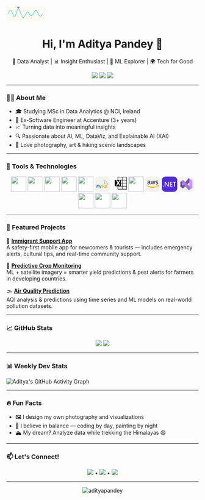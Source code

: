 <!-- Banner image (replace with your custom banner) -->
<img src="/files/banner_2.gif" height=40 width=100 alt="Welcome Banner"/>

<h1 align="center">Hi, I'm Aditya Pandey 👋</h1>
<p align="center">
  🚀 Data Analyst | 📊 Insight Enthusiast | 🧠 ML Explorer | 🌍 Tech for Good  
</p>

<p align="center">
  <a href="https://www.linkedin.com/in/adityapandey"><img src="https://img.shields.io/badge/LinkedIn-blue?style=for-the-badge&logo=linkedin&logoColor=white"/></a>
  <a href="https://twitter.com/iadityashubham"><img src="https://img.shields.io/badge/Twitter-1DA1F2?style=for-the-badge&logo=twitter&logoColor=white"/></a>
  <a href="mailto:yourmail@example.com"><img src="https://img.shields.io/badge/Email-D14836?style=for-the-badge&logo=gmail&logoColor=white"/></a>
</p>

---

### 👨‍💻 About Me

- 🎓 Studying MSc in Data Analytics @ NCI, Ireland  
- 🏢 Ex-Software Engineer at Accenture (3+ years)  
- 📈 Turning data into meaningful insights  
- 🔍 Passionate about AI, ML, DataViz, and Explainable AI (XAI)  
- 📸 Love photography, art & hiking scenic landscapes

---

### 🔧 Tools & Technologies

<p align="center">
  <img src="https://cdn.jsdelivr.net/gh/devicons/devicon/icons/python/python-original.svg" width="40" height="40"/>
  <img src="https://cdn.jsdelivr.net/gh/devicons/devicon/icons/pandas/pandas-original.svg" width="40" height="40"/>
  <img src="https://cdn.jsdelivr.net/gh/devicons/devicon/icons/numpy/numpy-original.svg" width="40" height="40"/>
  <img src="https://cdn.jsdelivr.net/gh/devicons/devicon/icons/mysql/mysql-original.svg" width="40" height="40"/>
  <img src="https://cdn.jsdelivr.net/gh/devicons/devicon/icons/git/git-original.svg" width="40" height="40"/>
  <img src="https://github.com/tandpfun/skill-icons/blob/main/icons/MySQL-Light.svg" width="40" height="40"/>
  <img src="https://github.com/microsoft/PowerBI-Icons/blob/main/SVG/Excel-Workbook.svg" width="40" height="40"/>
  <img src="https://github.com/microsoft/PowerBI-Icons/blob/main/SVG/Power-BI.svg" width="40" height="40"/>
  <img src="https://github.com/tandpfun/skill-icons/blob/main/icons/AWS-Light.svg" width="40" height="40"/>
  <img src="https://github.com/tandpfun/skill-icons/blob/main/icons/DotNet.svg" width="40" height="40"/>
  <img src="https://github.com/tandpfun/skill-icons/blob/main/icons/VisualStudio-Light.svg" width="40" height="40"/>
  <img src="https://github.com/syvixor/skills-icons/blob/main/icons/snowflake.svg" width="40" height="40"/>
  <img src="https://github.com/syvixor/skills-icons/blob/main/icons/sqlserver.svg" width="40" height="40"/>
  <img src="https://github.com/syvixor/skills-icons/blob/main/icons/docker.svg" width="40" height="40"/>

  
</p>

---

### 🚀 Featured Projects

🧭 **[Immigrant Support App](#)**  
A safety-first mobile app for newcomers & tourists — includes emergency alerts, cultural tips, and real-time community support.

🌾 **[Predictive Crop Monitoring](#)**  
ML + satellite imagery = smarter yield predictions & pest alerts for farmers in developing countries.

🌫️ **[Air Quality Prediction](#)**  
AQI analysis & predictions using time series and ML models on real-world pollution datasets.

---

### 📈 GitHub Stats

<p align="center">
  <img src="https://github-readme-stats.vercel.app/api?username=adityapandey&show_icons=true&theme=radical" width="49%"/>
  <img src="https://github-readme-stats.vercel.app/api/top-langs/?username=adityapandey&layout=compact&theme=radical" width="49%"/>
</p>

---

### 📊 Weekly Dev Stats

<!-- Activity graph -->
![Aditya's GitHub Activity Graph](https://github-readme-activity-graph.cyclic.app/graph?username=adityapandey&theme=rogue)

---

### 🔥 Fun Facts

- 🖼️ I design my own photography and visualizations  
- 🧘 I believe in balance — coding by day, painting by night  
- 🏔️ My dream? Analyze data while trekking the Himalayas 😄

---

### 📫 Let's Connect!

<p align="center">
  <a href="https://www.linkedin.com/in/adityapandey"><img src="https://img.shields.io/badge/LinkedIn-Connect-blue?style=flat-square&logo=linkedin"/></a> • 
  <a href="https://twitter.com/iadityashubham"><img src="https://img.shields.io/badge/Twitter-Follow-blue?style=flat-square&logo=twitter"/></a> • 
  <a href="mailto:yourmail@example.com"><img src="https://img.shields.io/badge/Gmail-Email-red?style=flat-square&logo=gmail"/></a>
</p>

---

<p align="center">
  <img src="https://komarev.com/ghpvc/?username=adityapandey&label=Profile%20views&color=0e75b6&style=flat" alt="adityapandey" />  
</p>
